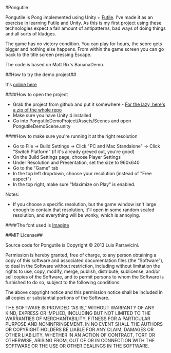 #Pongutile

Pongutile is Pong implemented using Unity + [Futile](https://github.com/MattRix/Futile). I've made it as an exercise in learning Futile and Unity. As this is my first project using these technologies expect a fair amount of antipatterns, bad ways of doing things and all sorts of kludges.

The game has no victory condition. You can play for hours, the score gets bigger and nothing else happens. From within the game screen you can go back to the title screen pressing Escape.


The code is based on Matt Rix's BananaDemo.


##How to try the demo project##

It's [online here](http://mulitasoft.com/experiments/Pongutile/)

####How to open the project

- Grab the project from github and put it somewhere - [For the lazy, here's a zip of the whole repo](https://github.com/luisparravicini/Pongutile/zipball/master)
- Make sure you have Unity 4 installed
- Go into PongutileDemoProject/Assets/Scenes and open PongutileDemoScene.unity

####How to make sure you're running it at the right resolution
- Go to File -> Build Settings -> Click "PC and Mac Standalone" -> Click "Switch Platform" (if it's already greyed out, you're good)
- On the Build Settings page, choose Player Settings
- Under Resolution and Presentation, set the size to 960x640
- Go to the "Game" tab 
- In the top left dropdown, choose your resolution (instead of "Free aspect")
- In the top right, make sure "Maximize on Play" is enabled.

Notes: 
- If you choose a specific resolution, but the game window isn't large enough to contain that resolution, it'll open in some random scaled resolution, and everything will be wonky, which is annoying. 

####The font used is [Imagine](http://www.dafont.com/en/imagine-font.font)

##MIT License##

Source code for Pongutile is Copyright © 2013 Luis Parravicini.

Permission is hereby granted, free of charge, to any person obtaining a copy of this software and associated documentation files (the “Software”), to deal in the Software without restriction, including without limitation the rights to use, copy, modify, merge, publish, distribute, sublicense, and/or sell copies of the Software, and to permit persons to whom the Software is furnished to do so, subject to the following conditions:

The above copyright notice and this permission notice shall be included in all copies or substantial portions of the Software.

THE SOFTWARE IS PROVIDED “AS IS,” WITHOUT WARRANTY OF ANY KIND, EXPRESS OR IMPLIED, INCLUDING BUT NOT LIMITED TO THE WARRANTIES OF MERCHANTABILITY, FITNESS FOR A PARTICULAR PURPOSE AND NONINFRINGEMENT. IN NO EVENT SHALL THE AUTHORS OR COPYRIGHT HOLDERS BE LIABLE FOR ANY CLAIM, DAMAGES OR OTHER LIABILITY, WHETHER IN AN ACTION OF CONTRACT, TORT OR OTHERWISE, ARISING FROM, OUT OF OR IN CONNECTION WITH THE SOFTWARE OR THE USE OR OTHER DEALINGS IN THE SOFTWARE.

